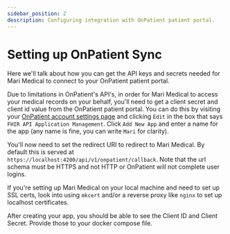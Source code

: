 ```yaml
---
sidebar_position: 2
description: Configuring integration with OnPatient patient portal.
---
```


# Setting up OnPatient Sync

Here we'll talk about how you can get the API keys and secrets needed for Mari Medical to connect to your OnPatient patient portal.

Due to limitations in OnPatient's API's, in order for Mari Medical to access your medical records on your behalf, you'll need to get a client secret and client id value from the OnPatient patient portal. You can do this by visiting your [OnPatient account settings page](https://www.onpatient.com/account/settings/) and clicking `Edit` in the box that says `FHIR API Application Management`. Click `Add New App` and enter a name for the app (any name is fine, you can write `Mari` for clarity).

You'll now need to set the redirect URI to redirect to Mari Medical. By default this is served at `https://localhost:4200/api/v1/onpatient/callback`. Note that the url schema must be HTTPS and not HTTP or OnPatient will not complete user logins.

If you're setting up Mari Medical on your local machine and need to set up SSL certs, look into using `mkcert` and/or a reverse proxy like `nginx` to set up localhost certificates.

After creating your app, you should be able to see the Client ID and Client Secret. Provide those to your docker compose file.
